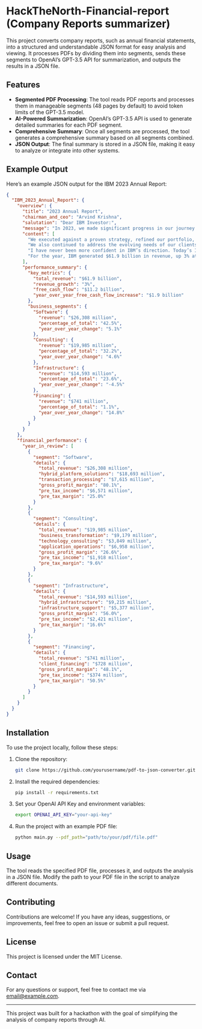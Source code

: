 # HackTheNorth-Financial-report (Company Reports summarizer)

This project converts company reports, such as annual financial statements, into a structured and understandable JSON format for easy analysis and viewing. It processes PDFs by dividing them into segments, sends these segments to OpenAI’s GPT-3.5 API for summarization, and outputs the results in a JSON file.

## Features

- **Segmented PDF Processing**: The tool reads PDF reports and processes them in manageable segments (48 pages by default) to avoid token limits of the GPT-3.5 model.
- **AI-Powered Summarization**: OpenAI’s GPT-3.5 API is used to generate detailed summaries for each PDF segment.
- **Comprehensive Summary**: Once all segments are processed, the tool generates a comprehensive summary based on all segments combined.
- **JSON Output**: The final summary is stored in a JSON file, making it easy to analyze or integrate into other systems.

## Example Output

Here’s an example JSON output for the IBM 2023 Annual Report:

```json
{
  "IBM_2023_Annual_Report": {
    "overview": {
      "title": "2023 Annual Report",
      "chairman_and_ceo": "Arvind Krishna",
      "salutation": "Dear IBM Investor:",
      "message": "In 2023, we made significant progress in our journey to become a more innovative and focused company, built around the two most transformational technologies of our time: hybrid cloud and AI.",
      "content": [
        "We executed against a proven strategy, refined our portfolio, expanded our ecosystem of partners, and enhanced productivity throughout IBM.",
        "We also continued to address the evolving needs of our clients. As AI becomes a top priority, our clients are using watsonx – IBM's flagship AI and data platform – to help revolutionize customer service, modernize countless lines of code, and automate enterprise tasks to boost employee productivity.",
        "I have never been more confident in IBM’s direction. Today’s IBM is more capable and more productive. We have a strong portfolio and a solid foundation to support sustainable growth. And we are delivering on our promise to be the catalyst that makes the world work better.",
        "For the year, IBM generated $61.9 billion in revenue, up 3% at constant currency, and $11.2 billion of free cash flow, up $1.9 billion year-over-year."
      ],
      "performance_summary": {
        "key_metrics": {
          "total_revenue": "$61.9 billion",
          "revenue_growth": "3%",
          "free_cash_flow": "$11.2 billion",
          "year_over_year_free_cash_flow_increase": "$1.9 billion"
        },
        "business_segments": {
          "Software": {
            "revenue": "$26,308 million",
            "percentage_of_total": "42.5%",
            "year_over_year_change": "5.1%"
          },
          "Consulting": {
            "revenue": "$19,985 million",
            "percentage_of_total": "32.2%",
            "year_over_year_change": "4.6%"
          },
          "Infrastructure": {
            "revenue": "$14,593 million",
            "percentage_of_total": "23.6%",
            "year_over_year_change": "-4.5%"
          },
          "Financing": {
            "revenue": "$741 million",
            "percentage_of_total": "1.1%",
            "year_over_year_change": "14.8%"
          }
        }
      }
    },
    "financial_performance": {
      "year_in_review": [
        {
          "segment": "Software",
          "details": {
            "total_revenue": "$26,308 million",
            "hybrid_platform_solutions": "$18,693 million",
            "transaction_processing": "$7,615 million",
            "gross_profit_margin": "80.1%",
            "pre_tax_income": "$6,571 million",
            "pre_tax_margin": "25.0%"
          }
        },
        {
          "segment": "Consulting",
          "details": {
            "total_revenue": "$19,985 million",
            "business_transformation": "$9,179 million",
            "technology_consulting": "$3,849 million",
            "application_operations": "$6,958 million",
            "gross_profit_margin": "26.6%",
            "pre_tax_income": "$1,918 million",
            "pre_tax_margin": "9.6%"
          }
        },
        {
          "segment": "Infrastructure",
          "details": {
            "total_revenue": "$14,593 million",
            "hybrid_infrastructure": "$9,215 million",
            "infrastructure_support": "$5,377 million",
            "gross_profit_margin": "56.0%",
            "pre_tax_income": "$2,421 million",
            "pre_tax_margin": "16.6%"
          }
        },
        {
          "segment": "Financing",
          "details": {
            "total_revenue": "$741 million",
            "client_financing": "$728 million",
            "gross_profit_margin": "48.1%",
            "pre_tax_income": "$374 million",
            "pre_tax_margin": "50.5%"
          }
        }
      ]
    }
  }
}
```

## Installation

To use the project locally, follow these steps:

1. Clone the repository:
   ```bash
   git clone https://github.com/yourusername/pdf-to-json-converter.git
   ```

2. Install the required dependencies:
   ```bash
   pip install -r requirements.txt
   ```

3. Set your OpenAI API Key and environment variables:
   ```bash
   export OPENAI_API_KEY="your-api-key"
   ```

4. Run the project with an example PDF file:
   ```bash
   python main.py --pdf_path="path/to/your/pdf/file.pdf"
   ```

## Usage

The tool reads the specified PDF file, processes it, and outputs the analysis in a JSON file. Modify the path to your PDF file in the script to analyze different documents.

## Contributing

Contributions are welcome! If you have any ideas, suggestions, or improvements, feel free to open an issue or submit a pull request.

## License

This project is licensed under the MIT License.

## Contact

For any questions or support, feel free to contact me via [email@example.com](mailto:email@example.com).

---

This project was built for a hackathon with the goal of simplifying the analysis of company reports through AI.
